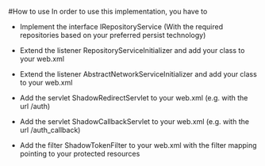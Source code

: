 #How to use
In order to use this implementation, you have to 

- Implement the interface IRepositoryService (With the required repositories based on your preferred persist technology)
- Extend the listener RepositoryServiceInitializer and add your class to your web.xml
- Extend the listener AbstractNetworkServiceInitializer and add your class to your web.xml
- Add the servlet  ShadowRedirectServlet to your web.xml (e.g. with the url /auth)
- Add the servlet ShadowCallbackServlet to your web.xml (e.g. with the url /auth_callback)

- Add the filter ShadowTokenFilter to your web.xml with the filter mapping pointing to your protected resources
